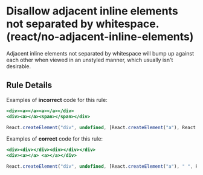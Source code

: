 # Disallow adjacent inline elements not separated by whitespace. (react/no-adjacent-inline-elements)

Adjacent inline elements not separated by whitespace will bump up against each
other when viewed in an unstyled manner, which usually isn't desirable.

## Rule Details

Examples of **incorrect** code for this rule:

```jsx
<div><a></a><a></a></div>
<div><a></a><span></span></div>

React.createElement("div", undefined, [React.createElement("a"), React.createElement("span")]);
```

Examples of **correct** code for this rule:

```jsx
<div><div></div><div></div></div>
<div><a></a> <a></a></div>

React.createElement("div", undefined, [React.createElement("a"), " ", React.createElement("a")]);
```
